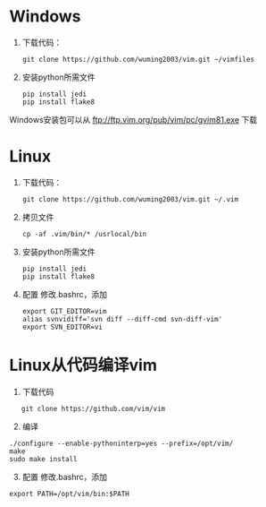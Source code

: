 # Windows
1. 下载代码：
   ```
   git clone https://github.com/wuming2003/vim.git ~/vimfiles
   ```
2. 安装python所需文件
   ```
   pip install jedi
   pip install flake8
   ```
Windows安装包可以从
ftp://ftp.vim.org/pub/vim/pc/gvim81.exe
下载

# Linux
1. 下载代码：
   ```
   git clone https://github.com/wuming2003/vim.git ~/.vim
   ```
2. 拷贝文件
   ```
   cp -af .vim/bin/* /usrlocal/bin
   ```
3. 安装python所需文件
   ```
   pip install jedi
   pip install flake8
   ```
4. 配置
   修改.bashrc，添加
   ```
   export GIT_EDITOR=vim
   alias svnvidiff='svn diff --diff-cmd svn-diff-vim'
   export SVN_EDITOR=vi
   ```

# Linux从代码编译vim
1. 下载代码
```
   git clone https://github.com/vim/vim
```
2. 编译
```
./configure --enable-pythoninterp=yes --prefix=/opt/vim/
make 
sudo make install
```
3. 配置
修改.bashrc，添加
```
export PATH=/opt/vim/bin:$PATH
```


